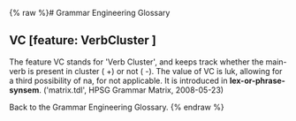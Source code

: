 {% raw %}# Grammar Engineering Glossary

## VC \[feature: VerbCluster \]

The feature VC stands for 'Verb Cluster', and keeps track whether the
main-verb is present in cluster ( +) or not ( -). The value of VC is
luk, allowing for a third possibility of na, for not applicable. It is
introduced in **lex-or-phrase-synsem**. ('matrix.tdl', HPSG Grammar
Matrix, 2008-05-23)

Back to the Grammar Engineering Glossary.
<update date omitted for speed>{% endraw %}